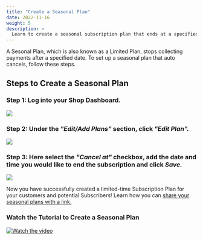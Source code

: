 ```yaml
---
title: "Create a Seasonal Plan"
date: 2022-11-16
weight: 5
description: >
  Learn to create a seasonal subscription plan that ends at a specified date.
---
```


A Sesonal Plan, which is also known as a Limited Plan, stops collecting payments after a specified date. To set up a seasonal plan that auto cancels, follow these steps.

## Steps to Create a Seasonal Plan

### Step 1: Log into your Shop Dashboard.

![](https://subscribie.co.uk/blog/content/images/size/w1000/2022/11/image-64.png)

### Step 2: Under the *"Edit/Add Plans"* section, click *"Edit Plan".*

![](https://subscribie.co.uk/blog/content/images/size/w1000/2022/11/image-77.png)

### Step 3: Here select the *"Cancel at"* checkbox, add the date and time you would like to end the subscription and click *Save.*

![](https://subscribie.co.uk/blog/content/images/2022/11/image-78.png)

Now you have successfully created a limited-time Subscription Plan for your customers and potential Subscribers!
Learn how you can [share your seasonal plans with a link.](https://docs.subscribie.co.uk/docs/tasks/create-plan-link/)

### Watch the Tutorial to Create a Seasonal Plan

[![Watch the video](https://i.ytimg.com/an_webp/AFYHSsXrqUE/mqdefault_6s.webp?du=3000&sqp=CLHqgKQG&rs=AOn4CLCcH9swJxcFCE-H-zemNpyfN9_Jpw)](https://youtu.be/AFYHSsXrqUE)